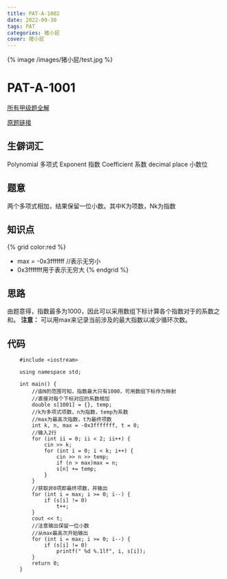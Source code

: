 ```yaml
---
title: PAT-A-1002
date: 2022-09-30 
tags: PAT
categories: 猪小屁
cover: 猪小屁
---
```

{% image /images/猪小屁/test.jpg %}
# PAT-A-1001

[所有甲级题全解](https://github.com/Squ1rrel-K/PAT-A-CPP)

[原题链接](https://pintia.cn/problem-sets/994805342720868352/exam/problems/994805526272000000)
## 生僻词汇
Polynomial 多项式
Exponent 指数
Coefficient 系数
decimal place 小数位
## 题意
两个多项式相加，结果保留一位小数。其中K为项数，Nk为指数
## 知识点
{% grid color:red %}
- max = -0x3fffffff //表示无穷小
- 0x3fffffff用于表示无穷大
{% endgrid %}
## 思路
由题意得，指数最多为1000，因此可以采用数组下标计算各个指数对于的系数之和。
**注意：** 可以用max来记录当前涉及的最大指数以减少循环次数。
## 代码
```
	#include <iostream>

	using namespace std;

	int main() {
		//由N的范围可知，指数最大只有1000，可用数组下标作为映射
		//直接对每个下标对应的系数相加
		double s[1001] = {}, temp;
		//k为多项式项数，n为指数，temp为系数
		//max为最高次指数，t为最终项数
		int k, n, max = -0x3fffffff, t = 0;
		//输入2行
		for (int ii = 0; ii < 2; ii++) {
			cin >> k;
			for (int i = 0; i < k; i++) {
				cin >> n >> temp;
				if (n > max)max = n;
				s[n] += temp;
			}
		}
		//获取非0项即最终项数，并输出
		for (int i = max; i >= 0; i--) {
			if (s[i] != 0)
				t++;
		}
		cout << t;
		//注意输出保留一位小数
		//从max最高次开始输出
		for (int i = max; i >= 0; i--) {
			if (s[i] != 0)
				printf(" %d %.1lf", i, s[i]);
		}
		return 0;
	}
```
